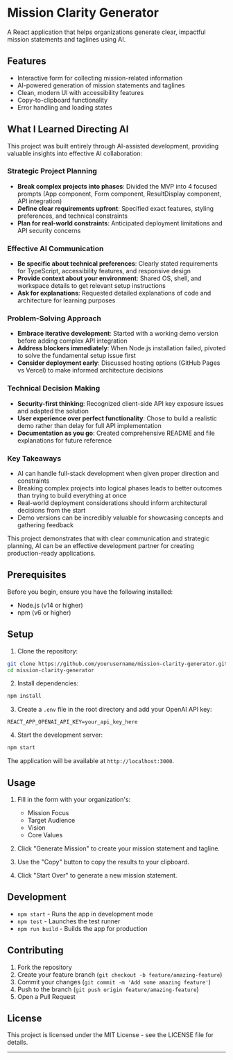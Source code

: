 # Mission Clarity Generator

A React application that helps organizations generate clear, impactful mission statements and taglines using AI.

## Features

- Interactive form for collecting mission-related information
- AI-powered generation of mission statements and taglines
- Clean, modern UI with accessibility features
- Copy-to-clipboard functionality
- Error handling and loading states

## What I Learned Directing AI

This project was built entirely through AI-assisted development, providing valuable insights into effective AI collaboration:

### Strategic Project Planning
- **Break complex projects into phases**: Divided the MVP into 4 focused prompts (App component, Form component, ResultDisplay component, API integration)
- **Define clear requirements upfront**: Specified exact features, styling preferences, and technical constraints
- **Plan for real-world constraints**: Anticipated deployment limitations and API security concerns

### Effective AI Communication
- **Be specific about technical preferences**: Clearly stated requirements for TypeScript, accessibility features, and responsive design
- **Provide context about your environment**: Shared OS, shell, and workspace details to get relevant setup instructions
- **Ask for explanations**: Requested detailed explanations of code and architecture for learning purposes

### Problem-Solving Approach
- **Embrace iterative development**: Started with a working demo version before adding complex API integration
- **Address blockers immediately**: When Node.js installation failed, pivoted to solve the fundamental setup issue first
- **Consider deployment early**: Discussed hosting options (GitHub Pages vs Vercel) to make informed architecture decisions

### Technical Decision Making
- **Security-first thinking**: Recognized client-side API key exposure issues and adapted the solution
- **User experience over perfect functionality**: Chose to build a realistic demo rather than delay for full API implementation
- **Documentation as you go**: Created comprehensive README and file explanations for future reference

### Key Takeaways
- AI can handle full-stack development when given proper direction and constraints
- Breaking complex projects into logical phases leads to better outcomes than trying to build everything at once
- Real-world deployment considerations should inform architectural decisions from the start
- Demo versions can be incredibly valuable for showcasing concepts and gathering feedback

This project demonstrates that with clear communication and strategic planning, AI can be an effective development partner for creating production-ready applications.

## Prerequisites

Before you begin, ensure you have the following installed:
- Node.js (v14 or higher)
- npm (v6 or higher)

## Setup

1. Clone the repository:
```bash
git clone https://github.com/yourusername/mission-clarity-generator.git
cd mission-clarity-generator
```

2. Install dependencies:
```bash
npm install
```

3. Create a `.env` file in the root directory and add your OpenAI API key:
```
REACT_APP_OPENAI_API_KEY=your_api_key_here
```

4. Start the development server:
```bash
npm start
```

The application will be available at `http://localhost:3000`.

## Usage

1. Fill in the form with your organization's:
   - Mission Focus
   - Target Audience
   - Vision
   - Core Values

2. Click "Generate Mission" to create your mission statement and tagline.

3. Use the "Copy" button to copy the results to your clipboard.

4. Click "Start Over" to generate a new mission statement.

## Development

- `npm start` - Runs the app in development mode
- `npm test` - Launches the test runner
- `npm run build` - Builds the app for production

## Contributing

1. Fork the repository
2. Create your feature branch (`git checkout -b feature/amazing-feature`)
3. Commit your changes (`git commit -m 'Add some amazing feature'`)
4. Push to the branch (`git push origin feature/amazing-feature`)
5. Open a Pull Request

## License

This project is licensed under the MIT License - see the LICENSE file for details.

---

